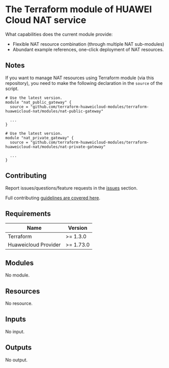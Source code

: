 # The Terraform module of HUAWEI Cloud NAT service

What capabilities does the current module provide:

+ Flexible NAT resource combination (through multiple NAT sub-modules)
+ Abundant example references, one-click deployment of NAT resources.

## Notes

If you want to manage NAT resources using Terraform module (via this repository), you need to make the following
declaration in the `source` of the script.

```hcl
# Use the latest version.
module "nat_public_gateway" {
  source = "github.com/terraform-huaweicloud-modules/terraform-huaweicloud-nat/modules/nat-public-gateway"

  ...
}
```

```hcl
# Use the latest version.
module "nat_private_gateway" {
  source = "github.com/terraform-huaweicloud-modules/terraform-huaweicloud-nat/modules/nat-private-gateway"

  ...
}
```

## Contributing

Report issues/questions/feature requests in the [issues](https://github.com/terraform-huaweicloud-modules/terraform-huaweicloud-nat/issues/new)
section.

Full contributing [guidelines are covered here](.github/how_to_contribute.md).

## Requirements

| Name | Version |
|------|---------|
| Terraform | >= 1.3.0 |
| Huaweicloud Provider | >= 1.73.0 |

## Modules

No module.

## Resources

No resource.

## Inputs

No input.

## Outputs

No output.

